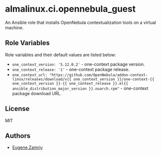 # almalinux.ci.opennebula_guest

An Ansible role that installs OpenNebula contextualization tools on a virtual
machine.


## Role Variables

Role variables and their default values are listed below:

* `one_context_version: '5.12.0.2'` - one-context package version.
* `one_context_release: '1'` - one-context package release.
* `one_context_url: "https://github.com/OpenNebula/addon-context-linux/releases/download/v{{ one_context_version }}/one-context-{{ one_context_version }}-{{ one_context_release }}.el{{ ansible_distribution_major_version }}.noarch.rpm"` - one-context package download URL.


## License

MIT


## Authors

* [Eugene Zamriy](https://github.com/ezamriy)
